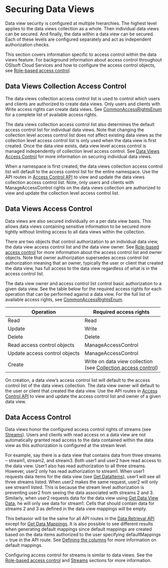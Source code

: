 ﻿---
uid: SecuringDataViews
---

# Securing Data Views

Data view security is configured at multiple hierarchies. The highest level applies to the data views collection as a whole. Then individual data views can be secured. And finally, the data within a data view can be secured. Each of these levels are configured separately and act as independent authorization checks. 

This section covers information specific to access control within the data views feature. For background information about access control throughout OSIsoft Cloud Services and how to configure the access control objects, see [Role-based access control](..\Access_Control.md). 

## Data Views Collection Access Control
The data views collection access control list is used to control which users and clients are authorized to create data views. Only users and clients with Write access rights can create data views. See [CommonAccessRightsEnum](..\Access_Control.md#commonaccessrightsenum) for a complete list of available access rights. 

The data views collection access control list also determines the default access control list for individual data views. Note that changing the collection level access control list does not affect existing data views as the collection level access control list is only used when the data view is first created. Once the data view exists, data view level access control is managed independently of collection level access control. See [Data Views Access Control](#data-views-access-control) for more information on securing individual data views. 

When a namespace is first created, the data views collection access control list will default to the access control list for the entire namespace. Use the API routes in [Access Control API](AccessControl_API.md) to view and update the data views collection access control list. Note, only users and clients with ManageAccessControl rights on the data views collection are authorized to view and update the collection level access control list. 

## Data Views Access Control
Data views are also secured individually on a per data view basis. This allows data views containing sensitive information to be secured more tightly without limiting access to all data views within the collection. 

There are two objects that control authorization to an individual data view, the data view access control list and the data view owner. See [Role-based access control](..\Access_Control.md) for more information about the access control list and owner objects. Note that owner authorization supersedes access control list authorization meaning that an owner, typically the user or client that created the data view, has full access to the data view regardless of what is in the access control list. 

The data view owner and access control list control basic authorization to a given data view. See the table below for the required access rights for each operation that can be performed against a data view. For the full list of available access rights, see [CommonAccessRightsEnum](..\Access_Control.md#commonaccessrightsenum). 

| Operation                      | Required access rights         |
| ------------------------------ | ------------------------------ |
| Read                           | Read                           |
| Update                         | Write                          |
| Delete                         | Delete                         |
| Read access control objects    | ManageAccessControl            |
| Update access control objects  | ManageAccessControl            |
| Create                         | Write on data view collection<br> (see [Collection access control](#data-views-collection-access-control))  |

On creation, a data view’s access control list will default to the access control list of the data views collection. The data view owner will default to the user or client that created the data view. Use the API routes in [Access Control API](AccessControl_API.md) to view and update the access control list and owner of a given data view. 

## Data Access Control
Data views honor the configured access control rights of streams (see [Streams](..\SequentialDataStore\SDS_Streams.md)). Users and clients with read access on a data view are not automatically granted read access to the data contained within the data view as this authorization is configured at the stream level. 

For example, say there is a data view that contains data from three streams – stream1, stream2, and stream3. Both user1 and user2 have read access to the data view. User1 also has read authorization to all three streams. However, user2 only has read authorization to stream1. When user1 requests data items for the data view (see [Get DataItems](DataRetrieval_API.md#get-dataitems)), user1 will see all three streams listed. When user2 makes the same request, user2 will only see stream1 listed. This is because the stream level authorization is preventing user2 from seeing the data associated with streams 2 and 3. Similarly, when user2 requests data for the data view using [Get Data View Data](DataRetrieval_API.md#get-data-view-data), he will only see data for stream1. Cells that should contain data for streams 2 and 3 as defined in the data view mappings will be empty.

This behavior will be the same for all API routes in the [Data Retrieval API](DataRetrieval_API.md) except for [Get Data Mappings](DataRetrieval_API.md#get-data-mappings). It is also possible to see different results when generating default mappings since default mappings are created based on the data items authorized to the user specifying defaultMappings = true in the API route. See [Defining the columns](Introduction.md#defining-the-columns) for more information on default mappings. 

Configuring access control for streams is similar to data views. See the [Role-based access control](..\Access_Control.md) and [Streams](..\SequentialDataStore\SDS_Streams.md) sections for more information. 